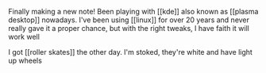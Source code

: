 Finally making a new note! Been playing with [[kde]] also known as [[plasma desktop]] nowadays. I've been using [[linux]] for over 20 years and never really gave it a proper chance, but with the right tweaks, I have faith it will work well

I got [[roller skates]] the other day. I'm stoked, they're white and have light up wheels